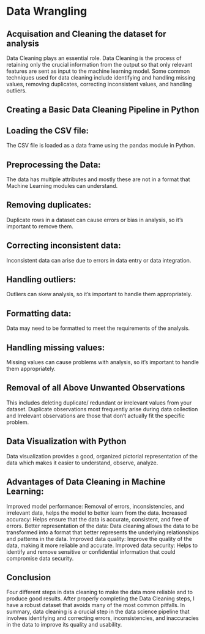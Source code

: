 # Data Wrangling
## Acquisation and Cleaning the dataset for analysis
 Data Cleaning plays an essential role. Data Cleaning is the process of retaining only the crucial information from the output so that only relevant features are sent as input to the machine learning model.
 Some common techniques used for data cleaning include identifying and handling missing values, removing duplicates, correcting inconsistent values, and handling outliers.
## Creating a Basic Data Cleaning Pipeline in Python

## Loading the CSV file: 
The CSV file is loaded as a data frame using the pandas module in Python.
## Preprocessing the Data: 
The data has multiple attributes and mostly these are not in a format that Machine Learning modules can understand. 
## Removing duplicates: 
Duplicate rows in a dataset can cause errors or bias in analysis, so it’s important to remove them.
## Correcting inconsistent data: 
Inconsistent data can arise due to errors in data entry or data integration. 
## Handling outliers: 
Outliers can skew analysis, so it’s important to handle them appropriately. 
## Formatting data: 
Data may need to be formatted to meet the requirements of the analysis. 
## Handling missing values: 
Missing values can cause problems with analysis, so it’s important to handle them appropriately. 
## Removal of all Above Unwanted Observations
This includes deleting duplicate/ redundant or irrelevant values from your dataset. Duplicate observations most frequently arise during data collection and Irrelevant observations are those that don’t actually fit the specific problem. 
## Data Visualization with Python
Data visualization provides a good, organized pictorial representation of the data which makes it easier to understand, observe, analyze.
## Advantages of Data Cleaning in Machine Learning:
Improved model performance: Removal of errors, inconsistencies, and irrelevant data, helps the model to better learn from the data.
Increased accuracy: Helps ensure that the data is accurate, consistent, and free of errors.
Better representation of the data: Data cleaning allows the data to be transformed into a format that better represents the underlying relationships and patterns in the data.
Improved data quality: Improve the quality of the data, making it more reliable and accurate.
Improved data security: Helps to identify and remove sensitive or confidential information that could compromise data security.
## Conclusion
 Four different steps in data cleaning to make the data more reliable and to produce good results. After properly completing the Data Cleaning steps, I have a robust dataset that avoids many of the most common pitfalls. In summary, data cleaning is a crucial step in the data science pipeline that involves identifying and correcting errors, inconsistencies, and inaccuracies in the data to improve its quality and usability.
